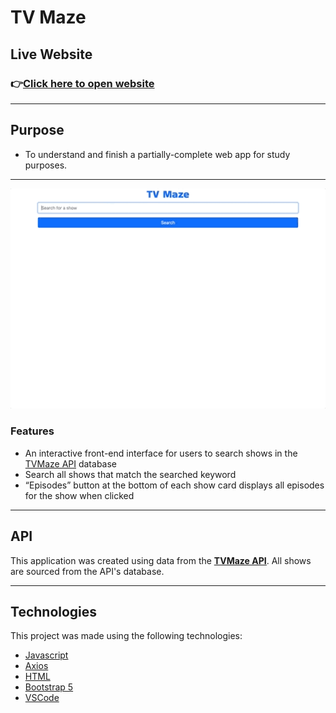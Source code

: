 # TV Maze

## **Live Website**

### 👉[Click here to open website](https://cng008.github.io/14.3_AJAX-apis-tvmaze/)

---

## **Purpose**

- To understand and finish a partially-complete web app for study purposes.

---

[<img src="tv-maze-demo.gif" width="700"/>](tv-maze-demo.gif)

### **Features**

- An interactive front-end interface for users to search shows in the [TVMaze API](https://www.tvmaze.com/api) database
- Search all shows that match the searched keyword
- “Episodes” button at the bottom of each show card displays all episodes for the show when clicked

---

## **API**

This application was created using data from the <ins>**[TVMaze API](https://www.tvmaze.com/api)**</ins>. All shows are sourced from the API's database.

---

## **Technologies**

This project was made using the following technologies:

- [Javascript](https://www.javascript.com)
- [Axios](https://axios-http.com/docs/intro)
- [HTML](https://developer.mozilla.org/en-US/docs/Web/HTML)
- [Bootstrap 5](https://getbootstrap.com/docs/5.1/getting-started/introduction/)
- [VSCode](https://code.visualstudio.com/docs)
